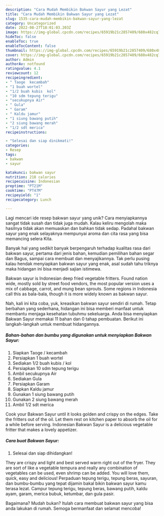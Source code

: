 ```yaml
---
description: "Cara Mudah Membikin Bakwan Sayur yang Lezat"
title: "Cara Mudah Membikin Bakwan Sayur yang Lezat"
slug: 1535-cara-mudah-membikin-bakwan-sayur-yang-lezat
category: Uncategorized
date: 2022-08-27T18:01:03.203Z
image: https://img-global.cpcdn.com/recipes/65919b21c2857409/680x482cq70/bakwan-sayur-foto-resep-utama.jpg
hideToc: false
enableToc: true
enableTocContent: false
thumbnail: https://img-global.cpcdn.com/recipes/65919b21c2857409/680x482cq70/bakwan-sayur-foto-resep-utama.jpg
cover: https://img-global.cpcdn.com/recipes/65919b21c2857409/680x482cq70/bakwan-sayur-foto-resep-utama.jpg
author: Admin
authorAv: notfound
ratingvalue: 4.1
reviewcount: 12
recipeingredient:
- " Taoge  kecambah"
- "1 buah wortel"
- "1/2 buah kubis  kol"
- "10 sdm tepung terigu"
- "secukupnya Air"
- " Gula"
- " Garam"
- " Kaldu jamur"
- "1 siung bawang putih"
- "2 siung bawang merah"
- "1/2 sdt merica"
recipeinstructions:

- "Selesai dan siap dinikmati!"
categories:
- Resep
tags:
- bakwan
- sayur

katakunci: bakwan sayur 
nutrition: 218 calories
recipecuisine: Indonesian
preptime: "PT21M"
cooktime: "PT47M"
recipeyield: "1"
recipecategory: Lunch

---
```





Lagi mencari ide resep bakwan sayur yang unik? Cara menyiapkannya sangat tidak susah dan tidak juga mudah. Kalau keliru mengolah maka hasilnya tidak akan memuaskan dan bahkan tidak sedap. Padahal bakwan sayur yang enak selayaknya mempunyai aroma dan cita rasa yang bisa memancing selera Kita.





Banyak hal yang sedikit banyak berpengaruh terhadap kualitas rasa dari bakwan sayur, pertama dari jenis bahan, kemudian pemilihan bahan segar dan Bagus, sampai cara membuat dan menyajikannya. Tak perlu pusing kalau hendak menyiapkan bakwan sayur yang enak,      asal sudah tahu triknya maka hidangan ini bisa menjadi sajian istimewa.














Bakwan sayur is Indonesian deep fried vegetable fritters. Found nation wide, mostly sold by street food vendors, the most popular version uses a mix of cabbage, carrot, and mung bean sprouts. Some regions in Indonesia call this as bala-bala, though it is more widely known as bakwan sayur.






Nah, kali ini kita coba, yuk, kreasikan bakwan sayur sendiri di rumah. Tetap berbahan yang sederhana, hidangan ini bisa memberi manfaat untuk membantu menjaga kesehatan tubuhmu sekeluarga. Anda bisa menyiapkan Bakwan Sayur memakai 11 bahan dan 0 tahap pembuatan. Berikut ini langkah-langkah untuk membuat hidangannya.

<!--inarticleads1-->

##### Bahan-bahan dan bumbu yang digunakan untuk menyiapkan Bakwan Sayur:

1. Siapkan  Taoge / kecambah
1. Persiapkan 1 buah wortel
1. Sediakan 1/2 buah kubis / kol
1. Persiapkan 10 sdm tepung terigu
1. Ambil secukupnya Air
1. Sediakan  Gula
1. Persiapkan  Garam
1. Siapkan  Kaldu jamur
1. Gunakan 1 siung bawang putih
1. Gunakan 2 siung bawang merah
1. Ambil 1/2 sdt merica


Cook your Bakwan Sayur until it looks golden and crispy on the edges. Take the fritters out of the oil. Let them rest on kitchen paper to absorb the oil for a while before serving. Indonesian Bakwan Sayur is a delicious vegetable fritter that makes a lovely appetizer. 

<!--inarticleads2-->

##### Cara buat Bakwan Sayur:


1. Selesai dan siap dihidangkan!

They are crispy and light and best served warm right out of the fryer. They are sort of like a vegetable tempura and really any combination of vegetables can be used, even shrimp can be added. You will love them, quick, easy and delicious! Perpaduan tepung terigu, tepung beras, sayuran, dan bumbu-bumbu yang tepat dijamin bakal bikin bakwan sayur kamu terasa lezat. Campur tepung terigu, tepung beras, bawang putih, kaldu ayam, garam, merica bubuk, ketumbar, dan gula pasir. 

Bagaimana? Mudah bukan? Itulah cara membuat bakwan sayur yang bisa anda lakukan di rumah. Semoga bermanfaat dan selamat mencoba!
